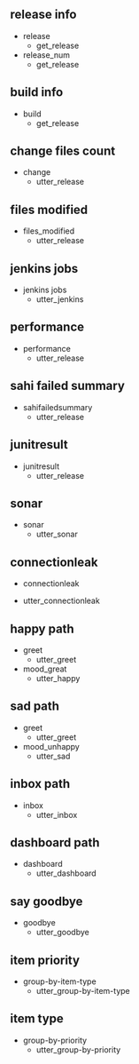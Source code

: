 ## release info
* release
  - get_release
* release_num
  - get_release

## build info
* build
  - get_release

## change files count
* change
  - utter_release

## files modified
* files_modified
  - utter_release

## jenkins jobs
* jenkins jobs
  - utter_jenkins

## performance
* performance
  - utter_release

## sahi failed summary
* sahifailedsummary
  - utter_release

## junitresult
* junitresult
  - utter_release

## sonar
* sonar
  - utter_sonar
  
## connectionleak
* connectionleak
 - utter_connectionleak
 
## happy path
* greet
  - utter_greet
* mood_great
  - utter_happy

## sad path
* greet
  - utter_greet
* mood_unhappy
  - utter_sad

## inbox path
* inbox
  - utter_inbox

## dashboard path
* dashboard
  - utter_dashboard

## say goodbye
* goodbye
  - utter_goodbye

## item priority
* group-by-item-type
  - utter_group-by-item-type

## item type
* group-by-priority
  - utter_group-by-priority
